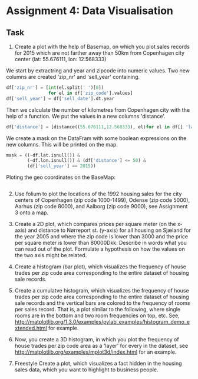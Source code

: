 # Assignment 4: Data Visualisation

## Task

1. Create a plot with the help of Basemap, on which you plot sales records for 2015 which are not farther away than 50km from Copenhagen city center (lat: 55.676111, lon: 12.568333)

We start by extractring and year and zipcode into numeric values. Two new columns are created 'zip_nr' and 'sell_year' containing.


```python
df['zip_nr'] = [int(el.split(' ')[0]) 
                for el in df['zip_code'].values]
df['sell_year'] = df['sell_date'].dt.year
```
Then we calculate the number of kilometres from Copenhagen city with the help of a function. We put the values in a new columns 'distance'.
```python
df['distance'] = [distance((55.676111,12.568333), el)for el in df[[ 'lat','lon']].values]
```
We create a mask on the DataFram with some boolean expressions on the new columns. This will be printed on the map.

```python
mask = ((~df.lat.isnull()) & 
        (~df.lon.isnull()) & (df['distance'] <= 50) & 
        (df['sell_year'] == 2015))
```

Ploting the geo coordinates on the BaseMap:

```python

```

2. Use folium to plot the locations of the 1992 housing sales for the city centers of Copenhagen (zip code 1000-1499), Odense (zip code 5000), Aarhus (zip code 8000), and Aalborg (zip code 9000), see Assignment 3 onto a map.

3. Create a 2D plot, which compares prices per square meter (on the x-axis) and distance to Nørreport st. (y-axis) for all housing on Sjæland for the year 2005 and where the zip code is lower than 3000 and the price per square meter is lower than 80000Dkk. Describe in words what you can read out of the plot. Formulate a hypothesis on how the values on the two axis might be related.

4. Create a histogram (bar plot), which visualizes the frequency of house trades per zip code area corresponding to the entire dataset of housing sale records.

5. Create a cumulatve histogram, which visualizes the frequency of house trades per zip code area corresponding to the entire dataset of housing sale records and the vertical bars are colored to the frequency of rooms per sales record. That is, a plot similar to the following, where single rooms are in the bottom and two room frequencies on top, etc. See, http://matplotlib.org/1.3.0/examples/pylab_examples/histogram_demo_extended.html for example.

6. Now, you create a 3D histogram, in which you plot the frequency of house trades per zip code area as a 'layer' for every in the dataset, see http://matplotlib.org/examples/mplot3d/index.html for an example.

7. Freestyle Create a plot, which visualizes a fact hidden in the housing sales data, which you want to highlight to business people.